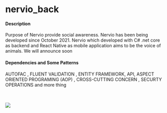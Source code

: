 # nervio_back

#### Description
Purpose of Nervio provide social awareness. Nervio has been being developed since October 2021. Nervio which developed with C# .net core as backend and React Native as mobile application aims to be the voice of animals. We will announce soon

#### Dependencies and Some Patterns
AUTOFAC , FLUENT VALIDATION , ENTITY FRAMEWORK, API, ASPECT ORIENTED PROGRAMING (AOP) , CROSS-CUTTING CONCERN , SECURTY OPERATIONS and more thing

</br>
</br>
<img src= "https://user-images.githubusercontent.com/77804034/167102406-ca4463d2-bbd6-4be5-9ad8-4f8078761a2e.png" />
